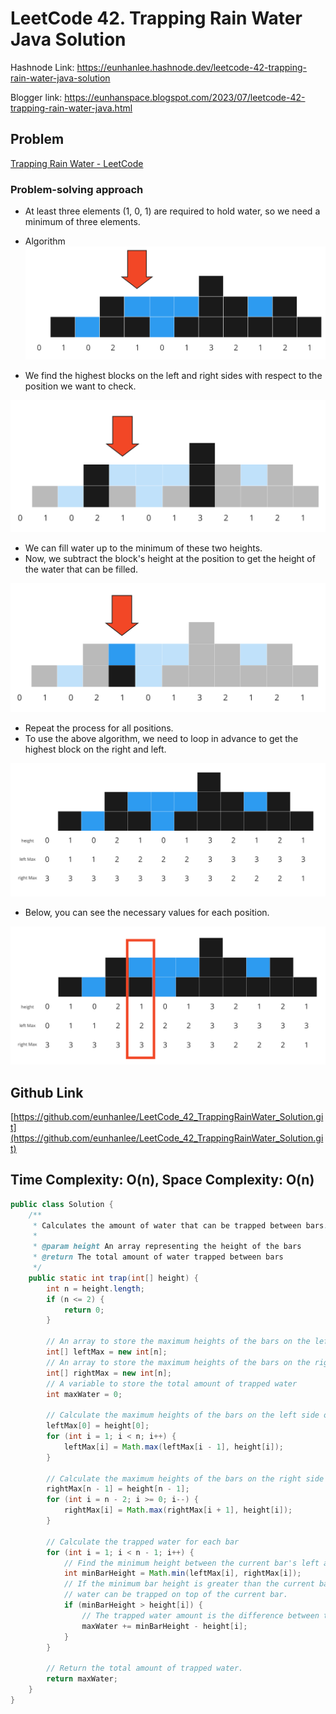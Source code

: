 
# LeetCode 42. Trapping Rain Water Java Solution

Hashnode Link: https://eunhanlee.hashnode.dev/leetcode-42-trapping-rain-water-java-solution

Blogger link: https://eunhanspace.blogspot.com/2023/07/leetcode-42-trapping-rain-water-java.html

## Problem

[Trapping Rain Water - LeetCode](https://leetcode.com/problems/trapping-rain-water/?envType=featured-list&envId=top-interview-questions)

### Problem-solving approach

- At least three elements (1, 0, 1) are required to hold water, so we need a minimum of three elements.
- Algorithm
![00](https://github.com/eunhanlee/LeetCode_771_JewelsandStones_Solution/blob/master/photo/00.png)

- We find the highest blocks on the left and right sides with respect to the position we want to check.

![01](https://github.com/eunhanlee/LeetCode_771_JewelsandStones_Solution/blob/master/photo/01.png)

- We can fill water up to the minimum of these two heights.
- Now, we subtract the block's height at the position to get the height of the water that can be filled.

![02](https://github.com/eunhanlee/LeetCode_771_JewelsandStones_Solution/blob/master/photo/02.png)

- Repeat the process for all positions.
- To use the above algorithm, we need to loop in advance to get the highest block on the right and left.

![03](https://github.com/eunhanlee/LeetCode_771_JewelsandStones_Solution/blob/master/photo/03.png)

- Below, you can see the necessary values for each position.

![04](https://github.com/eunhanlee/LeetCode_771_JewelsandStones_Solution/blob/master/photo/04.png)

## Github Link

[https://github.com/eunhanlee/LeetCode_42_TrappingRainWater_Solution.git](https://github.com/eunhanlee/LeetCode_42_TrappingRainWater_Solution.git)

## Time Complexity: O(n), Space Complexity: O(n)

```java
public class Solution {
    /**
     * Calculates the amount of water that can be trapped between bars.
     *
     * @param height An array representing the height of the bars
     * @return The total amount of water trapped between bars
     */
    public static int trap(int[] height) {
        int n = height.length;
        if (n <= 2) {
            return 0;
        }

        // An array to store the maximum heights of the bars on the left side of each index
        int[] leftMax = new int[n];
        // An array to store the maximum heights of the bars on the right side of each index
        int[] rightMax = new int[n];
        // A variable to store the total amount of trapped water
        int maxWater = 0;

        // Calculate the maximum heights of the bars on the left side of each index
        leftMax[0] = height[0];
        for (int i = 1; i < n; i++) {
            leftMax[i] = Math.max(leftMax[i - 1], height[i]);
        }

        // Calculate the maximum heights of the bars on the right side of each index
        rightMax[n - 1] = height[n - 1];
        for (int i = n - 2; i >= 0; i--) {
            rightMax[i] = Math.max(rightMax[i + 1], height[i]);
        }

        // Calculate the trapped water for each bar
        for (int i = 1; i < n - 1; i++) {
            // Find the minimum height between the current bar's left and right highest bars
            int minBarHeight = Math.min(leftMax[i], rightMax[i]);
            // If the minimum bar height is greater than the current bar's height,
            // water can be trapped on top of the current bar.
            if (minBarHeight > height[i]) {
                // The trapped water amount is the difference between the minimum bar height and the current bar's height.
                maxWater += minBarHeight - height[i];
            }
        }

        // Return the total amount of trapped water.
        return maxWater;
    }
}
```
